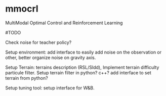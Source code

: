 # mmocrl
MultiModal Optimal Control and Reinforcement Learning

#TODO

Check noise for teacher policy?

Setup environment: add interface to easily add noise on the observation or other, better organize noise on gravity axis.

Setup Terrain: terrains description (RSL/SIdd), Implement terrain difficulty particule filter. Setup terrain filter in python? c++? add interface to set terrain from python?

Setup tuning tool: setup interface for W&B.
